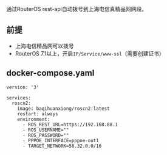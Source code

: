 通过RouterOS rest-api自动拨号到上海电信真精品网网段。

## 前提
- 上海电信精品网可以拨号
- RouterOS 7.1以上，开启`IP/Service/www-ssl`（需要创建证书）

## docker-compose.yaml
```
version: '3'

services:
  roscn2:
    image: baqihuanxiong/roscn2:latest
    restart: always
    environment:
      - ROS_REST_URL=https://192.168.88.1
      - ROS_USERNAME=""
      - ROS_PASSWORD=""
      - PPPOE_INTERFACE=pppoe-out1
      - TARGET_NETWORK=58.32.0.0/16
```
